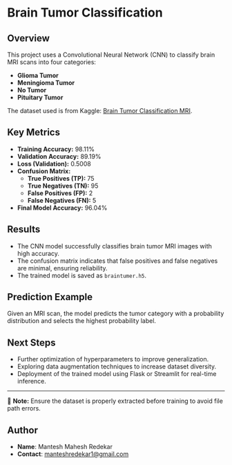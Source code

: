 # Brain Tumor Classification

## Overview
This project uses a Convolutional Neural Network (CNN) to classify brain MRI scans into four categories:
- **Glioma Tumor**
- **Meningioma Tumor**
- **No Tumor**
- **Pituitary Tumor**

The dataset used is from Kaggle: [Brain Tumor Classification MRI](https://www.kaggle.com/datasets/sartajbhuvaji/brain-tumor-classification-mri).

## Key Metrics
- **Training Accuracy:** 98.11%
- **Validation Accuracy:** 89.19%
- **Loss (Validation):** 0.5008
- **Confusion Matrix:**
  - **True Positives (TP):** 75
  - **True Negatives (TN):** 95
  - **False Positives (FP):** 2
  - **False Negatives (FN):** 5
- **Final Model Accuracy:** 96.04%

## Results
- The CNN model successfully classifies brain tumor MRI images with high accuracy.
- The confusion matrix indicates that false positives and false negatives are minimal, ensuring reliability.
- The trained model is saved as `braintumer.h5`.

## Prediction Example
Given an MRI scan, the model predicts the tumor category with a probability distribution and selects the highest probability label.

## Next Steps
- Further optimization of hyperparameters to improve generalization.
- Exploring data augmentation techniques to increase dataset diversity.
- Deployment of the trained model using Flask or Streamlit for real-time inference.

---
📌 **Note:** Ensure the dataset is properly extracted before training to avoid file path errors.
## Author
- **Name**: Mantesh Mahesh Redekar
- **Contact**: manteshredekar1@gmail.com

